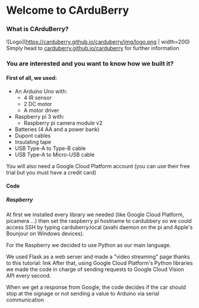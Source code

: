 # Welcome to CArduBerry

### What is CArduBerry?
![Logo](https://carduberry.github.io/carduberry/img/logo.png | width=200)
Simply head to [carduberry.github.io/carduberry](http://carduberry.github.io/carduberry) for further information

### You are interested and you want to know how we built it?
#### First of all, we used:
* An Arduino Uno with:
  * 4 IR sensor
  * 2 DC motor
  * A motor driver
* Raspberry pi 3 with:
  * Raspberry pi camera module v2
* Batteries (4 AA and a power bank)
* Dupont cables
* Insulating tape
* USB Type-A to Type-B cable
* USB Type-A to Micro-USB cable

You will also need a Google Cloud Platform account (you can use their free trial but you must have a credit card)


#### Code
##### Raspberry
At first we installed every library we needed (like Google Cloud Platform, picamera ...) then set the raspberry pi hostname to cardubbery so we could access SSH by typing carduberry.local (avahi daemon on the pi and Apple's Bounjour on Windows devices).

For the Raspberry we decided to use Python as our main language.

We used Flask as a web server and made a "video streaming" page thanks to this tutorial: link
After that, using Google Cloud Platform's Python libraries we made the code in charge of sending requests to Google Cloud Vision API every second. 

When we get a response from Google, the code decides if the car should stop at the signage or not sending a value to Arduino via serial communication
